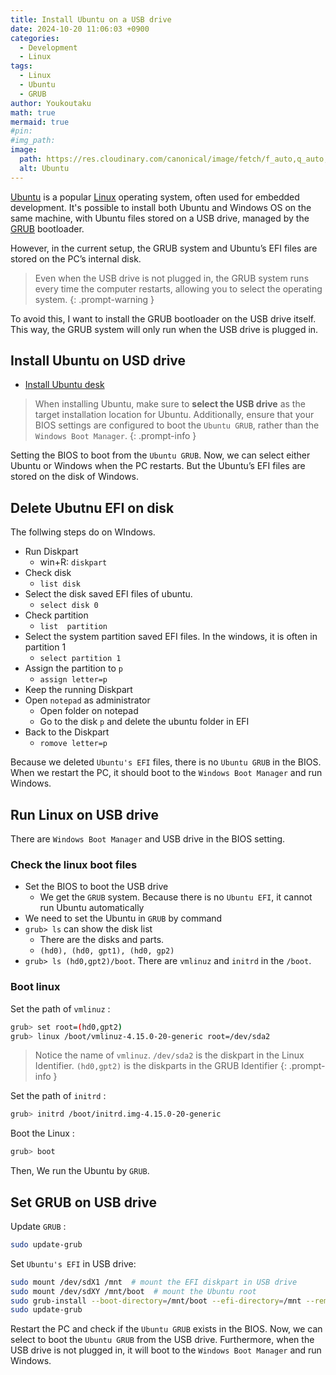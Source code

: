 ```yaml
---
title: Install Ubuntu on a USB drive
date: 2024-10-20 11:06:03 +0900
categories:
  - Development
  - Linux
tags:
  - Linux
  - Ubuntu
  - GRUB
author: Youkoutaku
math: true
mermaid: true
#pin:
#img_path:
image:
  path: https://res.cloudinary.com/canonical/image/fetch/f_auto,q_auto,fl_sanitize,w_1920,h_1080/https://assets.ubuntu.com/v1/d4ea8bb8-ubuntu-budgie-2410.png
  alt: Ubuntu
---
```


[Ubuntu](https://ubuntu.com/) is a popular [Linux](https://www.linux.org/) operating system, often used for embedded development. It's possible to install both Ubuntu and Windows OS on the same machine, with Ubuntu files stored on a USB drive, managed by the [GRUB](https://www.gnu.org/software/grub/) bootloader.

However, in the current setup, the GRUB system and Ubuntu’s EFI files are stored on the PC’s internal disk.

> Even when the USB drive is not plugged in, the GRUB system runs every time the computer restarts, allowing you to select the operating system.
{: .prompt-warning }

To avoid this, I want to install the GRUB bootloader on the USB drive itself. This way, the GRUB system will only run when the USB drive is plugged in.

## Install Ubuntu on USD drive
- [Install Ubuntu desk](https://ubuntu.com/tutorials/install-ubuntu-desktop#1-overview)

>When installing Ubuntu, make sure to **select the USB drive** as the target installation location for Ubuntu. Additionally, ensure that your BIOS settings are configured to boot the `Ubuntu GRUB`, rather than the `Windows Boot Manager`.
{: .prompt-info }

Setting the BIOS to boot from the `Ubuntu GRUB`. Now, we can select either Ubuntu or Windows when the PC restarts. But the Ubuntu’s EFI files are stored on the disk of Windows.

## Delete Ubutnu EFI on disk
The follwing steps do on WIndows.

- Run Diskpart
	- win+R: `diskpart`
- Check disk
	- `list disk`
- Select the disk saved EFI files of ubuntu.
	- `select disk 0`
- Check partition
	- `list  partition`
- Select the system partition saved EFI files. In the windows, it is often in partition 1
	- `select partition 1`
- Assign the partition to `p`
	- `assign letter=p`
- Keep the running Diskpart
- Open `notepad` as administrator
	- Open folder on notepad
	- Go to the disk `p` and delete the ubuntu folder in EFI
- Back to the Diskpart
	- `romove letter=p`

Because we deleted `Ubuntu's EFI` files, there is no `Ubuntu GRUB` in the BIOS. When we restart the PC, it should boot to the `Windows Boot Manager` and run Windows.

## Run Linux on USB drive
There are `Windows Boot Manager` and USB drive in the BIOS setting.

### Check the linux boot files
- Set the BIOS to boot the USB drive
	- We get the `GRUB` system. Because there is no `Ubuntu EFI`, it cannot run Ubuntu automatically
- We need to set the Ubuntu in `GRUB` by command
- `grub> ls` can show the disk list
	- There are the disks and parts.
	- `(hd0), (hd0, gpt1), (hd0, gp2)`
- `grub> ls (hd0,gpt2)/boot`. There are `vmlinuz` and `initrd` in the `/boot`.

### Boot linux
Set the path of `vmlinuz` :
```bash
grub> set root=(hd0,gpt2)
grub> linux /boot/vmlinuz-4.15.0-20-generic root=/dev/sda2
```

> Notice the name of `vmlinuz`.
> `/dev/sda2` is the diskpart in the Linux Identifier. `(hd0,gpt2)` is the diskparts in the GRUB Identifier
{: .prompt-info }

Set the path of `initrd` :
```bash
grub> initrd /boot/initrd.img-4.15.0-20-generic
```

Boot the Linux :
```bash
grub> boot
```

Then, We run the Ubuntu by `GRUB`.

## Set GRUB on USB drive

Update `GRUB` :
```bash
sudo update-grub
```

Set `Ubuntu's EFI` in USB drive:
```bash
sudo mount /dev/sdX1 /mnt  # mount the EFI diskpart in USB drive
sudo mount /dev/sdXY /mnt/boot  # mount the Ubuntu root
sudo grub-install --boot-directory=/mnt/boot --efi-directory=/mnt --removable
sudo update-grub
```

Restart the PC and check if the `Ubuntu GRUB` exists in the BIOS. Now, we can select to boot the `Ubuntu GRUB` from the USB drive. Furthermore, when the USB drive is not plugged in, it will boot to the `Windows Boot Manager` and run Windows.